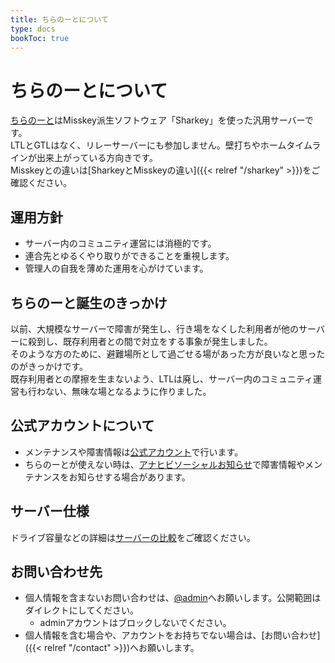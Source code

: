 ```yaml
---
title: ちらのーとについて
type: docs
bookToc: true
---
```


# ちらのーとについて

[ちらのーと](https://calckey.7ka.org)はMisskey派生ソフトウェア「Sharkey」を使った汎用サーバーです。  
LTLとGTLはなく、リレーサーバーにも参加しません。壁打ちやホームタイムラインが出来上がっている方向きです。  
Misskeyとの違いは[SharkeyとMisskeyの違い]({{< relref "/sharkey" >}})をご確認ください。  

## 運用方針

- サーバー内のコミュニティ運営には消極的です。
- 連合先とゆるくやり取りができることを重視します。
- 管理人の自我を薄めた運用を心がけています。

## ちらのーと誕生のきっかけ

以前、大規模なサーバーで障害が発生し、行き場をなくした利用者が他のサーバーに殺到し、既存利用者との間で対立をする事象が発生しました。  
そのような方のために、避難場所として過ごせる場があった方が良いなと思ったのがきっかけです。  
既存利用者との摩擦を生まないよう、LTLは廃し、サーバー内のコミュニティ運営も行わない、無味な場となるように作りました。

## 公式アカウントについて

- メンテナンスや障害情報は[公式アカウント](https://calckey.7ka.org/@admin)で行います。  
- ちらのーとが使えない時は、[アナヒビソーシャルお知らせ](https://maniakey.com/@anahibi)で障害情報やメンテナンスをお知らせする場合があります。

## サーバー仕様

ドライブ容量などの詳細は[サーバーの比較](/server-list)をご確認ください。

## お問い合わせ先

- 個人情報を含まないお問い合わせは、[@admin](https://calckey.7ka.org/@admin)へお願いします。公開範囲はダイレクトにしてください。
  - adminアカウントはブロックしないでください。
- 個人情報を含む場合や、アカウントをお持ちでない場合は、[お問い合わせ]({{< relref "/contact" >}})へお願いします。
